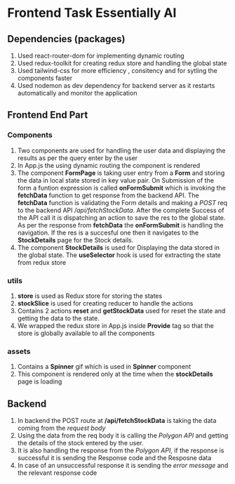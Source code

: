 # Frontend Task Essentially AI

## Dependencies (packages)

1. Used react-router-dom for implementing dynamic routing
2. Used redux-toolkit for creating redux store and handling the global state
3. Used tailwind-css for more efficiency , consitency and for sytling the components faster
4. Used nodemon as dev dependency for backend server as it restarts automatically and monitor the application

## Frontend End Part

### Components

1. Two components are used for handling the user data and displaying the results as per the query enter by the user
2. In App.js the using dynamic routing the component is rendered
3. The component **FormPage** is taking user entry from a **Form** and storing the data in local state stored in key value pair. On Submission of the form a funtion expression is called **onFormSubmit** which is invoking the **fetchData** function to get response from the backend API. The **fetchData** function is validating the Form details and making a _POST_ req to the backend API _/api/fetchStockData_. After the complete Success of the API call it is dispatching an action to save the res to the global state.
   As per the response from **fetchData** the **onFormSubmit** is handling the navigation. If the res is a succesful one then it navigates to the **StockDetails** page for the Stock details.
4. The component **StockDetails** is used for Displaying the data stored in the global state. The **useSelector** hook is used for extracting the state from redux store

### utils

1. **store** is used as Redux store for storing the states
2. **stockSlice** is used for creating reducer to handle the actions
3. Contains 2 actions **reset** and **getStockData** used for reset the state and getting the data to the state.
4. We wrapped the redux store in App.js inside **Provide** tag so that the store is globally available to all the components

### assets

1. Contains a **Spinner** gif which is used in **Spinner** component
2. This component is rendered only at the time when the **stockDetails** page is loading

## Backend

1. In backend the POST route at **/api/fetchStockData** is taking the data coming from the _request body_
2. Using the data from the req body it is calling the _Polygon API_ and getting the details of the stock entered by the user.
3. It is also handling the response from the _Polygon API_, if the response is successful it is sending the Response code and the Resposne data
4. In case of an unsuccessful response it is sending the _error message_ and the relevant response code

